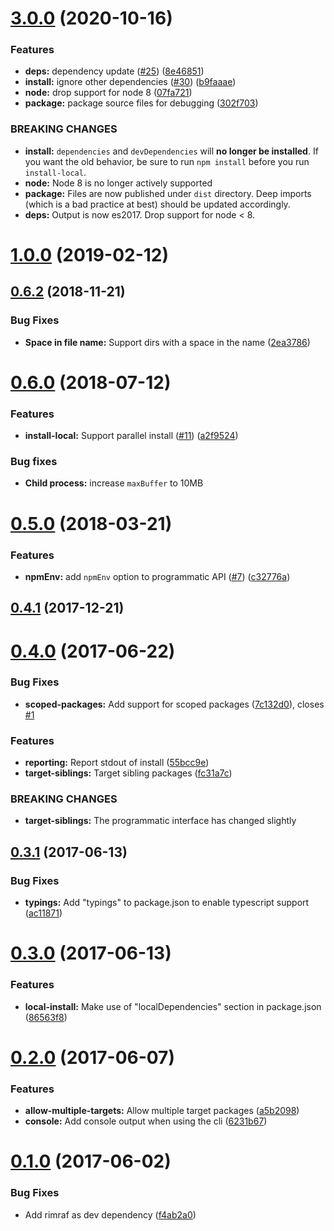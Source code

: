 # [3.0.0](https://github.com/nicojs/node-install-local/compare/v1.0.0...v3.0.0) (2020-10-16)


### Features

* **deps:** dependency update ([#25](https://github.com/nicojs/node-install-local/issues/25)) ([8e46851](https://github.com/nicojs/node-install-local/commit/8e46851a34be1c3654a40624f06444c9d542f871))
* **install:** ignore other dependencies ([#30](https://github.com/nicojs/node-install-local/issues/30)) ([b9faaae](https://github.com/nicojs/node-install-local/commit/b9faaae3cce413aea350bb383784e10e52afd761))
* **node:** drop support for node 8 ([07fa721](https://github.com/nicojs/node-install-local/commit/07fa72184fc3780263950997bcfa9631e48c0a6f))
* **package:** package source files for debugging ([302f703](https://github.com/nicojs/node-install-local/commit/302f7031177191249e3fb737325989254bee1ac2))


### BREAKING CHANGES

* **install:** `dependencies` and `devDependencies` will **no longer be installed**. If you want the old behavior, be sure to run `npm install` before you run `install-local`.
* **node:** Node 8 is no longer actively supported
* **package:** Files are now published under `dist` directory. Deep imports (which is a bad practice at best) should be updated accordingly.
* **deps:** Output is now es2017. Drop support for node < 8.



# [1.0.0](https://github.com/nicojs/node-install-local/compare/v0.6.2...v1.0.0) (2019-02-12)



## [0.6.2](https://github.com/nicojs/node-install-local/compare/v0.6.0...v0.6.2) (2018-11-21)


### Bug Fixes

* **Space in file name:** Support dirs with a space in the name ([2ea3786](https://github.com/nicojs/node-install-local/commit/2ea3786))



<a name="0.6.0"></a>
# [0.6.0](https://github.com/nicojs/node-install-local/compare/v0.5.0...v0.6.0) (2018-07-12)


### Features

* **install-local:** Support parallel install ([#11](https://github.com/nicojs/node-install-local/issues/11)) ([a2f9524](https://github.com/nicojs/node-install-local/commit/a2f9524))

### Bug fixes

* **Child process:** increase `maxBuffer` to 10MB


<a name="0.5.0"></a>
# [0.5.0](https://github.com/nicojs/node-install-local/compare/v0.4.1...v0.5.0) (2018-03-21)


### Features

* **npmEnv:** add `npmEnv` option to programmatic API ([#7](https://github.com/nicojs/node-install-local/issues/7)) ([c32776a](https://github.com/nicojs/node-install-local/commit/c32776a))



<a name="0.4.1"></a>
## [0.4.1](https://github.com/nicojs/node-install-local/compare/v0.4.0...v0.4.1) (2017-12-21)



<a name="0.4.0"></a>
# [0.4.0](https://github.com/nicojs/node-install-local/compare/v0.3.1...v0.4.0) (2017-06-22)


### Bug Fixes

* **scoped-packages:** Add support for scoped packages ([7c132d0](https://github.com/nicojs/node-install-local/commit/7c132d0)), closes [#1](https://github.com/nicojs/node-install-local/issues/1)


### Features

* **reporting:** Report stdout of install ([55bcc9e](https://github.com/nicojs/node-install-local/commit/55bcc9e))
* **target-siblings:** Target sibling packages ([fc31a7c](https://github.com/nicojs/node-install-local/commit/fc31a7c))


### BREAKING CHANGES

* **target-siblings:** The programmatic interface has changed slightly



<a name="0.3.1"></a>
## [0.3.1](https://github.com/nicojs/node-install-local/compare/v0.3.0...v0.3.1) (2017-06-13)


### Bug Fixes

* **typings:** Add "typings" to package.json to enable typescript support ([ac11871](https://github.com/nicojs/node-install-local/commit/ac11871))



<a name="0.3.0"></a>
# [0.3.0](https://github.com/nicojs/node-install-local/compare/v0.2.0...v0.3.0) (2017-06-13)


### Features

* **local-install:** Make use of "localDependencies" section in package.json ([86563f8](https://github.com/nicojs/node-install-local/commit/86563f8))



<a name="0.2.0"></a>
# [0.2.0](https://github.com/nicojs/node-install-local/compare/v0.1.0...v0.2.0) (2017-06-07)


### Features

* **allow-multiple-targets:** Allow multiple target packages ([a5b2098](https://github.com/nicojs/node-install-local/commit/a5b2098))
* **console:** Add console output when using the cli ([6231b67](https://github.com/nicojs/node-install-local/commit/6231b67))



<a name="0.1.0"></a>
# [0.1.0](https://github.com/nicojs/node-install-local/compare/f4ab2a0...v0.1.0) (2017-06-02)


### Bug Fixes

* Add rimraf as dev dependency ([f4ab2a0](https://github.com/nicojs/node-install-local/commit/f4ab2a0))



